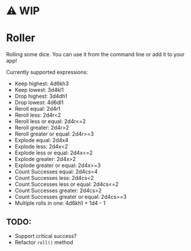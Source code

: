 # ⚠️ WIP

# Roller

Rolling some dice. You can use it from the command line or add it to your app!

Currently supported expressions:
- Keep highest: 4d6kh3
- Keep lowest: 3d4kl1
- Drop highest: 3d4dh1
- Drop lowest: 4d6dl1
- Reroll equal: 2d4r1
- Reroll less: 2d4r<2
- Reroll less or equal: 2d4r<=2
- Reroll greater: 2d4r>2
- Reroll greater or equal: 2d4r>=3
- Explode equal: 2d4x4
- Explode less: 2d4x<2
- Explode less or equal: 2d4x<=2
- Explode greater: 2d4x>2
- Explode greater or equal: 2d4x>=3
- Count Successes equal: 2d4cs=4
- Count Successes less: 2d4cs<2
- Count Successes less or equal: 2d4cs<=2
- Count Successes greater: 2d4cs>2
- Count Successes greater or equal: 2d4cs>=3
- Multiple rolls in one: 4d6kh1 + 1d4 - 1

## TODO:
- Support critical success?
- Refactor `roll()` method
